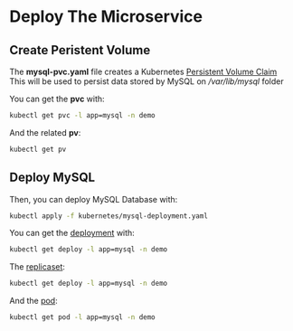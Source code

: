 # Deploy The Microservice

## Create Peristent Volume

The **mysql-pvc.yaml** file creates a Kubernetes [Persistent Volume Claim](https://kubernetes.io/docs/concepts/storage/persistent-volumes/)
This will be used to persist data stored by MySQL on */var/lib/mysql* folder

You can get the **pvc** with:

```bash
kubectl get pvc -l app=mysql -n demo
```

And the related **pv**:

```bash
kubectl get pv
```

## Deploy MySQL

Then, you can deploy MySQL Database with:

```bash
kubectl apply -f kubernetes/mysql-deployment.yaml
```

You can get the [deployment](https://kubernetes.io/docs/concepts/workloads/controllers/deployment/) with:

```bash
kubectl get deploy -l app=mysql -n demo
```

The [replicaset](https://kubernetes.io/docs/concepts/workloads/controllers/replicaset/):

```bash
kubectl get deploy -l app=mysql -n demo
```

And the [pod](https://kubernetes.io/docs/concepts/workloads/pods/pod/):

```bash
kubectl get pod -l app=mysql -n demo
```
